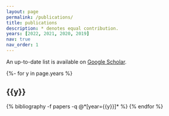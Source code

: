 ```yaml
---
layout: page
permalink: /publications/
title: publications
description: * denotes equal contribution.
years: [2022, 2021, 2020, 2019]
nav: true
nav_order: 1
---
```

<!-- _pages/publications.md -->
<div class="publications">
  
<p>An up-to-date list is available on <a href="https://scholar.google.com/citations?user=BarC1U8AAAAJ" target="_blank" rel="noopener noreferrer">Google Scholar</a>.</p>

{%- for y in page.years %}
  <h2 class="year">{{y}}</h2>
  {% bibliography -f papers -q @*[year={{y}}]* %}
{% endfor %}

</div>
